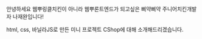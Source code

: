 안녕하세요 웹뿌링클치킨이 아니라 웹뿌론트엔드가 되고싶은 삐약삐약 주니어치킨개발자 나재완입니다!

html, css, 바닐라JS로 만든 미니 프로젝트 CShop에 대해 소개해드리겠습니다.